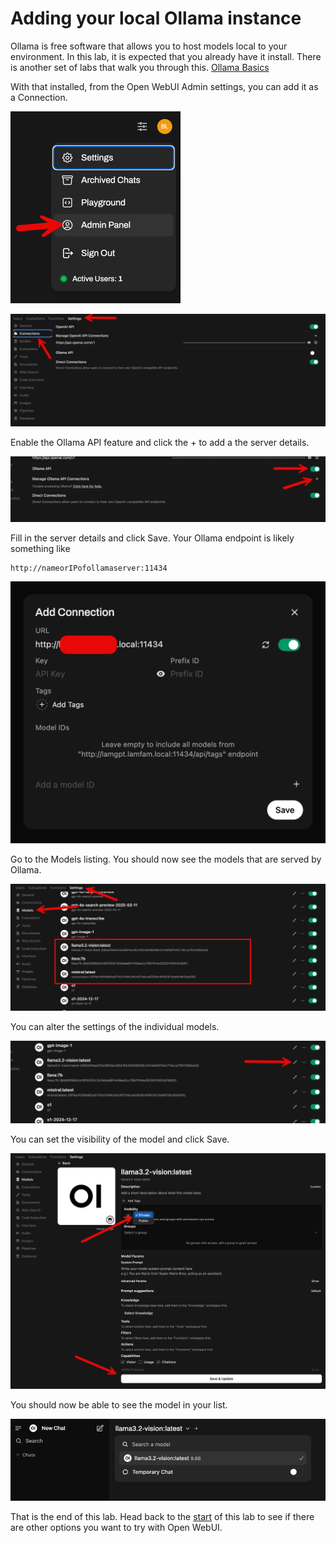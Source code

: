 # Adding your local Ollama instance

Ollama is free software that allows you to host models local to your environment. In this lab, it is expected that you already have it install. There is another set of labs that walk you through this. [Ollama Basics](../ollama_basics/readme.md)

With that installed, from the Open WebUI Admin settings, you can add it as a Connection.

![image21](images/image21.png)

![image22](images/image22.png)

Enable the Ollama API feature and click the + to add a the server details.

![image23](images/image23.png)

Fill in the server details and click Save. Your Ollama endpoint is likely something like

``` code
http://nameorIPofollamaserver:11434
```

![image24](images/image24.png)

Go to the Models listing. You should now see the models that are served by Ollama.

![image25](images/image25.png)

You can alter the settings of the individual models.

![image26](images/image26.png)

You can set the visibility of the model and click Save.

![image27](images/image27.png)

You should now be able to see the model in your list.

![image28](images/image28.png)

That is the end of this lab. Head back to the [start](README.md) of this lab to see if there are other options you want to try with Open WebUI.